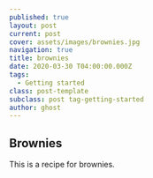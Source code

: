 ```yaml
---
published: true
layout: post
current: post
cover: assets/images/brownies.jpg
navigation: true
title: brownies
date: 2020-03-30 T04:00:00.000Z
tags:
  - Getting started
class: post-template
subclass: post tag-getting-started
author: ghost
---
```

## Brownies

This is a recipe for brownies.

